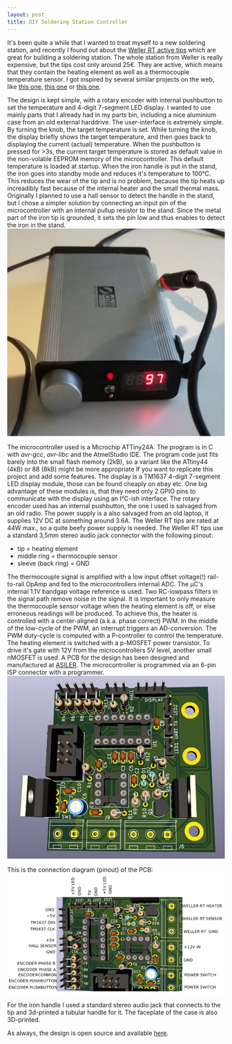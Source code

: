 ```yaml
---
layout: post
title: DIY Soldering Station Controller
---
```

It's been quite a while that I wanted to treat myself to a new soldering station, and recently I found out about the [Weller RT active tips](https://www.weller-tools.com/professional/USA/us/Professional/Soldering+technology/Soldering+tips+_+nozzles/Soldering+tips/RT+Active+Tips) which are great for building a soldering station. The whole station from Weller is really expensive, but the tips cost only around 25€. They are active, which means that they contain the heating element as well as a thermocouple temperature sensor. I got inspired by several similar projects on the web, like [this one](http://www.martin-kumm.de/wiki/doku.php?id=05Misc:SMD_Solderstation), [this one](https://hackaday.io/project/18899-rt-soldering-pen) or [this one](http://kair.us/projects/weller/index.html).

The design is kept simple, with a rotary encoder with internal pushbutton to set the temperature and 4-digit 7-segment LED display. I wanted to use mainly parts that I already had in my parts bin, including a nice aluminium case from an old external harddrive. The user-interface is extremely simple. By turning the knob, the target temperature is set. While turning the knob, the display briefly shows the target temperature, and then goes back to displaying the current (actual) temperature. When the pushbutton is pressed for >3s, the current target temperature is stored as default value in the non-volatile EEPROM memory of the microcontroller. This default temperature is loaded at startup. When the iron handle is put in the stand, the iron goes into standby mode and reduces it's temperature to 100°C. This reduces the wear of the tip and is no problem, because the tip heats up increadibly fast because of the internal heater and the small thermal mass. Originally I planned to use a hall sensor to detect the handle in the stand, but I chose a simpler solution by connecting an input pin of the microcontroller with an internal pullup resistor to the stand. Since the metal part of the iron tip is grounded, it sets the pin low and thus enables to detect the iron in the stand.
![solderingstation](https://github.com/MarcelMG/DIY-Soldering-Station-Controller/raw/master/solderingstation.jpg)

The microcontroller used is a Microchip ATTiny24A. The program is in C with *avr-gcc*, *avr-libc* and the AtmelStudio IDE. The program code just fits barely into the small flash memory (2kB), so a variant like the ATtiny44 (4kB) or 88 (8kB) might be more appropriate If you want to replicate this project and add some features. The display is a TM1637 4-digit 7-segment LED display module, those can be found cheaply on ebay etc. One big advantage of these modules is, that they need only 2 GPIO pins to communicate with the display using an I²C-ish interface. The rotary encoder used has an internal pushbutton, the one I used is salvaged from an old radio. The power supply is a also salvaged from an old laptop, it supplies 12V DC at something around 3.6A. The Weller RT tips are rated at 44W max., so a quite beefy power supply is needed. The Weller RT tips use a standard 3,5mm stereo audio jack connector with the following pinout:
* tip = heating element
* middle ring = thermocouple sensor
* sleeve (back ring) = GND

The thermocouple signal is amplified with a low input offset voltage(!) rail-to-rail OpAmp and fed to the microcontrollers internal ADC. The µC's internal 1.1V bandgap voltage reference is used. Two RC-lowpass filters in the signal path remove noise in the signal. It is important to only measure the thermocouple sensor voltage when the heating element is off, or else erroneous readings will be produced. To achieve this, the heater is controlled with a center-aligned (a.k.a. phase correct) PWM. In the middle of the low-cycle of the PWM, an interrupt triggers an AD-conversion. The PWM duty-cycle is computed with a P-controller to control the temperature. The heating element is switched with a p-MOSFET power transistor. To drive it's gate with 12V from the microcontrollers 5V level, another small nMOSFET is used. A PCB for the design has been designed and manufactured at [ASILER](https://aisler.net/). The microcontroller is programmed via an 6-pin ISP connector with a programmer.
![pcb](https://github.com/MarcelMG/DIY-Soldering-Station-Controller/raw/master/pcb.png)

This is the connection diagram (pinout) of the PCB:
![pinout_annotated](https://github.com/MarcelMG/DIY-Soldering-Station-Controller/raw/master/pinout_annotated.png)

For the iron handle I used a standard stereo audio jack that connects to the tip and 3d-printed a tubular handle for it. The faceplate of the case is also 3D-printed.

As always, the design is open source and available [here](https://github.com/MarcelMG/DIY-Soldering-Station-Controller).
